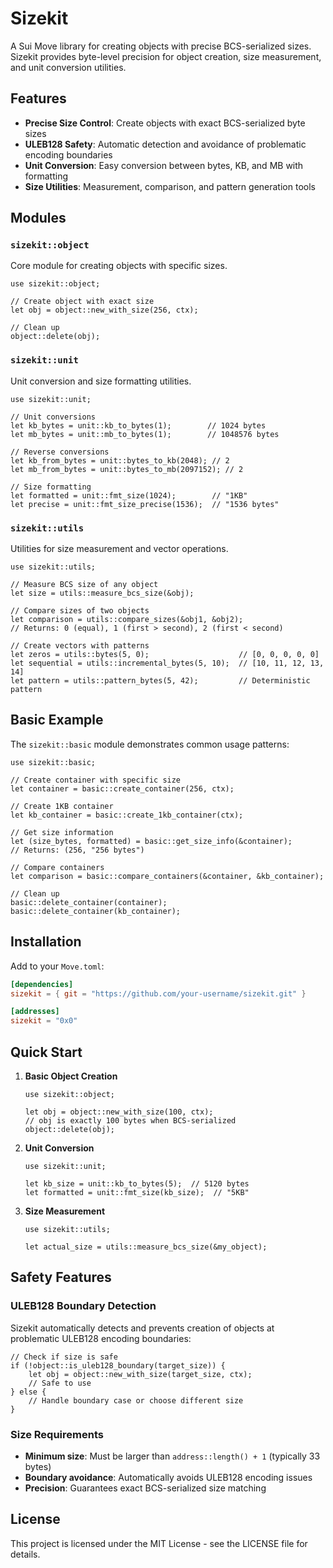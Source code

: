 # Sizekit

A Sui Move library for creating objects with precise BCS-serialized sizes. 
Sizekit provides byte-level precision for object creation, size measurement, and unit conversion utilities.

## Features

- **Precise Size Control**: Create objects with exact BCS-serialized byte sizes
- **ULEB128 Safety**: Automatic detection and avoidance of problematic encoding boundaries
- **Unit Conversion**: Easy conversion between bytes, KB, and MB with formatting
- **Size Utilities**: Measurement, comparison, and pattern generation tools

## Modules

### `sizekit::object`
Core module for creating objects with specific sizes.

```move
use sizekit::object;

// Create object with exact size
let obj = object::new_with_size(256, ctx);

// Clean up
object::delete(obj);
```

### `sizekit::unit`
Unit conversion and size formatting utilities.

```move
use sizekit::unit;

// Unit conversions
let kb_bytes = unit::kb_to_bytes(1);        // 1024 bytes
let mb_bytes = unit::mb_to_bytes(1);        // 1048576 bytes

// Reverse conversions
let kb_from_bytes = unit::bytes_to_kb(2048); // 2
let mb_from_bytes = unit::bytes_to_mb(2097152); // 2

// Size formatting
let formatted = unit::fmt_size(1024);        // "1KB"
let precise = unit::fmt_size_precise(1536);  // "1536 bytes"
```

### `sizekit::utils`
Utilities for size measurement and vector operations.

```move
use sizekit::utils;

// Measure BCS size of any object
let size = utils::measure_bcs_size(&obj);

// Compare sizes of two objects
let comparison = utils::compare_sizes(&obj1, &obj2);
// Returns: 0 (equal), 1 (first > second), 2 (first < second)

// Create vectors with patterns
let zeros = utils::bytes(5, 0);                    // [0, 0, 0, 0, 0]
let sequential = utils::incremental_bytes(5, 10);  // [10, 11, 12, 13, 14]
let pattern = utils::pattern_bytes(5, 42);         // Deterministic pattern
```

## Basic Example

The `sizekit::basic` module demonstrates common usage patterns:

```move
use sizekit::basic;

// Create container with specific size
let container = basic::create_container(256, ctx);

// Create 1KB container
let kb_container = basic::create_1kb_container(ctx);

// Get size information
let (size_bytes, formatted) = basic::get_size_info(&container);
// Returns: (256, "256 bytes")

// Compare containers
let comparison = basic::compare_containers(&container, &kb_container);

// Clean up
basic::delete_container(container);
basic::delete_container(kb_container);
```

## Installation

Add to your `Move.toml`:

```toml
[dependencies]
sizekit = { git = "https://github.com/your-username/sizekit.git" }

[addresses]
sizekit = "0x0"
```

## Quick Start

1. **Basic Object Creation**
   ```move
   use sizekit::object;
   
   let obj = object::new_with_size(100, ctx);
   // obj is exactly 100 bytes when BCS-serialized
   object::delete(obj);
   ```

2. **Unit Conversion**
   ```move
   use sizekit::unit;
   
   let kb_size = unit::kb_to_bytes(5);  // 5120 bytes
   let formatted = unit::fmt_size(kb_size);  // "5KB"
   ```

3. **Size Measurement**
   ```move
   use sizekit::utils;
   
   let actual_size = utils::measure_bcs_size(&my_object);
   ```

## Safety Features

### ULEB128 Boundary Detection

Sizekit automatically detects and prevents creation of objects at problematic ULEB128 encoding boundaries:

```move
// Check if size is safe
if (!object::is_uleb128_boundary(target_size)) {
    let obj = object::new_with_size(target_size, ctx);
    // Safe to use
} else {
    // Handle boundary case or choose different size
}
```

### Size Requirements

- **Minimum size**: Must be larger than `address::length() + 1` (typically 33 bytes)
- **Boundary avoidance**: Automatically avoids ULEB128 encoding issues
- **Precision**: Guarantees exact BCS-serialized size matching

## License

This project is licensed under the MIT License - see the LICENSE file for details.
